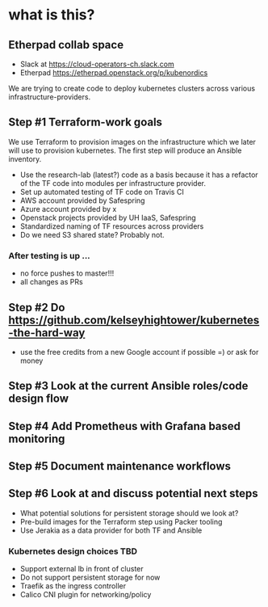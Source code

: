 # what is this?

## Etherpad collab space


* Slack at https://cloud-operators-ch.slack.com
* Etherpad https://etherpad.openstack.org/p/kubenordics

We are trying to create code to deploy kubernetes clusters across various
infrastructure-providers.

## Step #1 Terraform-work goals

We use Terraform to provision images on the infrastructure which we
later will use to provision kubernetes. The first step will produce an Ansible
inventory.

* Use the research-lab (latest?) code as a basis because it has a refactor of
  the TF code into modules per infrastructure provider.
* Set up automated testing of TF code on Travis CI
* AWS account provided by Safespring
* Azure account provided by x
* Openstack projects provided by UH IaaS, Safespring
* Standardized naming of TF resources across providers
* Do we need S3 shared state? Probably not.

### After testing is up ... 

* no force pushes to master!!!
* all changes as PRs

## Step #2 Do https://github.com/kelseyhightower/kubernetes-the-hard-way

* use the free credits from a new Google account if possible =) or ask for money

## Step #3 Look at the current Ansible roles/code design flow


## Step #4 Add Prometheus with Grafana based monitoring


## Step #5 Document maintenance workflows


## Step #6 Look at and discuss potential next steps

* What potential solutions for persistent storage should we look at?
* Pre-build images for the Terraform step using Packer tooling
* Use Jerakia as a data provider for both TF and Ansible

### Kubernetes design choices TBD

* Support external lb in front of cluster
* Do not support persistent storage for now
* Traefik as the ingress controller
* Calico CNI plugin for networking/policy

